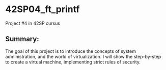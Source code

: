 # 42SP04_ft_printf
Project #4 in 42SP cursus

## Summary:
The goal of this project is to introduce the concepts of system administration, and the world of virtualization.
I will show the step-by-step to create a virtual machine, implementing strict rules of security.
